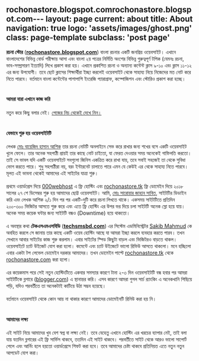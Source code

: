 rochonastore.blogspot.comrochonastore.blogspot.com---
layout: page
current: about
title: About
navigation: true
logo: 'assets/images/ghost.png'
class: page-template
subclass: 'post page'
---


<b>রচনা স্টোর</b> (<b><a href="http://rochonastore.blogspot.com/">rochonastore.blogspot.com</a></b>) বাংলা রচনার একটি জনপ্রিয় ওয়েবসাইট। এখানে বাংলাদেশের বিভিন্ন বোর্ড পরীক্ষায় আসা এবং বাংলা ২য় পত্রের নির্মিতি অংশের বিভিন্ন গুরুত্বপূর্ণ টপিক (যেমনঃ রচনা, ভাব-সম্প্রসারণ ইত্যাদি) লিখে প্রকাশ করা হয়। এখানে প্রকাশিত রচনা ও অন্যান্য কন্টেন্ট ক্লাস ৯-১০ এবং ক্লাস ১১-১২ এর জন্য উপযোগী। তবে ছোট ক্লাসের শিক্ষার্থীরা ইচ্ছা করলেই ওয়েবসাইট থেকে সাহায্য নিয়ে নিজেদের মত নোট করে নিতে পারবে। বর্তমানে বাংলা কন্টেন্টের পাশাপাশি ইংরেজি প্যারাগ্রাফ, কম্পোজিশন এবং স্টোরিও প্রকাশ করা হচ্ছে।<br>
<br>
<h4 style="text-align: left;">
আমরা যারা এখানে কাজ করি</h4>
নতুন করে কিছু বলার নেই। <a href="#authors">পেজের নিচ থেকেই দেখে নিন।</a><br>
<br>
<h4 style="text-align: left;">
যেভাবে শুরু হয় ওয়েবসাইটটি</h4>
লেখক <a href="https://www.blogger.com/profile/15724586885028678604" rel="nofollow" target="_blank">মোঃ বায়েজিদ হাসান আশিক</a> তার রচনা নোটটি অনলাইনে সেভ করে রাখার জন্য শখের বসে একটি ওয়েবসাইট খুলে ফেলে। তার অনেক সহপাঠী প্রায়ই তার কাছে নোট চাইতো, যা ফেরত দেওয়ার সময় অনেকেই গাফিলতি করতো। তাই সে ভাবল যদি একটি ওয়েবসাইটে সবগুলো জিনিস একত্রিত করে রাখা যায়, তবে সবাই সহজেই তা থেকে সুবিধা ভোগ করতে পারে। শুধু সহপাঠীরা নয়, বরং ইন্টারনেট চালাতে পারে এমন যে কেউই এর থেকে সাহায্য নিতে পারবে। মূলত এই ভাবনা থেকেই আমাদের এই সাইটের যাত্রা শুরু।<br>
<br>
প্রথমে ওয়ার্ডপ্রেস দিয়ে <a href="https://www.000webhost.com/" rel="nofollow" target="_blank">000webhost</a> এ ফ্রি হোস্টিং এবং <a href="http://rochonastore.tk/">rochonastore.tk</a> ফ্রি ডোমেইন দিয়ে ২০১৮ সালের ২৭ শে ডিসেম্বর শুরু হয় আমাদের ছোট্ট ওয়েবসাইট। আমি, <a href="https://www.blogger.com/profile/14646610458291307155" rel="nofollow" target="_blank">মোঃ সারোয়ার জাহান সাবিত</a>, সাইটটির ডিডাইন করি এবং লেখক আশিক ২/১ দিন পর পর একটি-দুটি করে রচনা লিখতে থাকে। একসময় সাইটটিতে প্রতিদিন ২০০-৩০০ ভিজিটর আসতে শুরু করে এবং এতে ফ্রি হোস্টিং এর উপর ভর দিয়ে চলা সাইটটি অনেক স্লো হয়ে যায়। অনেক সময় কয়েক ঘন্টার জন্য সাইটটি বন্ধও (Downtime) হয়ে থাকতো।<br>
<br>
এ অবস্থার কথা <b>টেকএসএমএসবিডি</b> (<a href="http://techsmsbd.com/"><b>techsmsbd.com</b></a>) এর সিস্টেম এডমিনিস্ট্রেটর <a href="https://sak1b.me/" rel="nofollow" target="_blank">Sakib Mahmud</a> কে অবহিত করলে সে জানায় তার কাছে একটি ওয়েব হোস্টিং আছে যা আমরা ইচ্ছা করলে ব্যবহার করতে পারব। তখন সেখানে আবার সাইটের কাজ শুরু করলাম। এবার সাইটের স্পিড কিছুটা বাড়ল এবং ভিজিটরও বাড়তে থাকল। ওয়েবসাইটে চ্যাট উইজেট যোগ করা হলো। কমেন্টে এবং চ্যাট উইজেটে ভালো রিভিউ আসতে থাকলো। মনে হচ্ছিলো এবার একটা টপ লেভেল ডোমেইন দরকার আমাদের। তখন ডোমেইন পাল্টে <a href="http://rochonastore.tk/">rochonastore.tk</a> থেকে <a href="http://rochonastore.com/">rochonastore.com</a> করা হলো।<br>
<br>
এর কয়েকমাস পরে সেই নতুন হোস্টিংটিতে একবার সমস্যার কারণে টানা ২-৩ দিন ওয়েবসাইটটি বন্ধ হবার পর আমরা সাইটটিকে ব্লগারে (<a href="//blogger.com/">blogger.com</a>) এ স্থানান্তর করি। এসব কারণে আমরা গুগল সার্চ র‍্যাংকিং এ অনেকখানি পিছিয়ে পড়ি, যদিও পরবর্তীতে তা অনেকটাই কাটিয়ে উঠা সম্ভব হয়েছে।<br>
<br>
বর্তমানে ওয়েবসাইট থেকে কোন আয় না থাকার কারণে আমাদের ডোমেইনটি রিনিউ করা হয়  নি।
<br><br>
<h4 style="text-align: left;">
আমাদের লক্ষ্য</h4>
এই সাইট নিয়ে আমাদের খুব বেশ স্বপ্ন বা লক্ষ্য নেই। তবে যেহেতু এখানে হোস্টিং এর খরচের ব্যাপার নেই, তাই বলা যায় যতদিন ব্লগারের এই ফ্রি সার্ভিস থাকবে, ততদিন এই সাইট থাকবে। পরবর্তীতে সাইট থেকে আরও ভালো সাপোর্ট পেলে এবং আর্নিং হলে হয়তো ওয়ার্ডপ্রেসে শিফট করা হবে। তবে আমাদের চেষ্টা থাকবে প্রতিনিয়ত এতে নতুন নতুন আপডেট যোগ করা।


